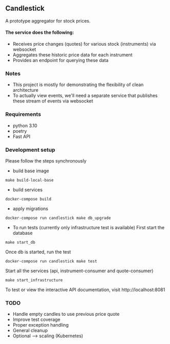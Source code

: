 ## Candlestick
A prototype aggregator for stock prices. 

#### The service does the following:
- Receives price changes (quotes) for various stock (instruments) via websocket
- Aggregates these historic price data for each instrument
- Provides an endpoint for querying these data


### Notes
- This project is mostly for demonstrating the flexibility of clean architecture
- To actually view events, we'll need a separate service that publishes these stream of events via websocket


### Requirements
- python 3.10
- poetry
- Fast API

### Development setup
Please follow the steps synchronously

- build base image
```shell
make build-local-base
```

- build services
```shell
docker-compose build
```

- apply migrations
```shell
docker-compose run candlestick make db_upgrade
```

- To run tests (currently only infrastructure test is available)
First start the database
```shell
make start_db
```

Once db is started, run the test
```shell
docker-compose run candlestick make test
```

Start all the services (api, instrument-consumer and quote-consumer)
```shell
make start_infrastructure
```
To test or view the interactive API documentation, visit http://localhost:8081


### TODO
- Handle empty candles to use previous price quote
- Improve test coverage
- Proper exception handling
- General cleanup
- Optional --> scaling (Kubernetes)
